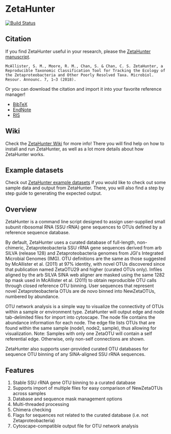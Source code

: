 # ZetaHunter

[![Build Status](https://travis-ci.org/mooreryan/ZetaHunter.svg?branch=master)](https://travis-ci.org/mooreryan/ZetaHunter)

## Citation

If you find ZetaHunter useful in your research, please the [ZetaHunter manuscript](http://dx.doi.org/10.1128/MRA.00932-18).

```
McAllister, S. M., Moore, R. M., Chan, S. & Chan, C. S. ZetaHunter, a Reproducible Taxonomic Classification Tool for Tracking the Ecology of the Zetaproteobacteria and Other Poorly Resolved Taxa. Microbiol. Resour. Announc. 7, 1–3 (2018).
```

Or you can download the citation and import it into your favorite reference manager!

- [BibTeX](https://raw.githubusercontent.com/mooreryan/ZetaHunter/master/citation/zeta_hunter.bib)
- [EndNote](https://raw.githubusercontent.com/mooreryan/ZetaHunter/master/citation/zeta_hunter.enw)
- [RIS](https://raw.githubusercontent.com/mooreryan/ZetaHunter/master/citation/zeta_hunter.ris)

## Wiki

Check the [ZetaHunter Wiki](https://github.com/mooreryan/ZetaHunter/wiki) for
more info!  There you will find help on how to install and run ZetaHunter, as well as a lot more details about how ZetaHunter works.

## Example datasets

Check out [ZetaHunter example datasets](https://github.com/mooreryan/ZetaHunter_examples) if you would like to check out some sample data and output from ZetaHunter.  There, you will also find a step by step guide to generating the expected output.

## Overview

ZetaHunter is a command line script designed to assign user-supplied
small subunit ribosomal RNA (SSU rRNA) gene sequences to OTUs defined
by a reference sequence database.

By default, ZetaHunter uses a curated database of full-length,
non-chimeric, Zetaproteobacteria SSU rRNA gene sequences derived from
arb SILVA (release 128) and Zetaproteobacteria genomes from JGI's
Integrated Microbial Genomes (IMG). OTU definitions are the same as
those suggested by McAllister et al. (2011) at 97% identity, with
novel OTUs discovered since that publication named ZetaOTU29 and
higher (curated OTUs only). Infiles aligned by the arb SILVA SINA web
aligner are masked using the same 1282 bp mask used in McAllister et
al. (2011) to obtain reproducible OTU calls through closed reference
OTU binning. User sequences that represent novel Zetaproteobacteria
OTUs are de novo binned into NewZetaOTUs, numbered by abundance.

OTU network analysis is a simple way to visualize the connectivity of
OTUs within a sample or environment type. ZetaHunter will output edge
and node tab-delimited files for import into cytoscape. The node file
contains the abundance information for each node. The edge file lists
OTUs that are found within the same sample (node1, node2, sample), thus
allowing for visualization. Note: Samples with only one ZetaOTU will contain
a self referential edge. Otherwise, only non-self connections are shown.

ZetaHunter also supports user-provided curated OTU databases for
sequence OTU binning of any SINA-aligned SSU rRNA sequences.

## Features

1. Stable SSU rRNA gene OTU binning to a curated database
2. Supports import of multiple files for easy comparison of NewZetaOTUs across samples
3. Database and sequence mask management options
4. Multi-threaded processing
5. Chimera checking
6. Flags for sequences not related to the curated database (i.e. not Zetaproteobacteria)
7. Cytoscape-compatible output file for OTU network analysis